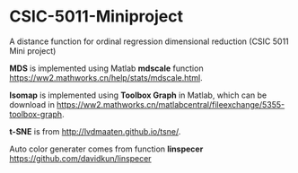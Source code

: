 # CSIC-5011-Miniproject
A distance function for ordinal regression dimensional reduction (CSIC 5011 Mini project)

**MDS** is implemented using Matlab **mdscale** function https://ww2.mathworks.cn/help/stats/mdscale.html.

**Isomap** is implemented using **Toolbox Graph** in Matlab, which can be download in https://ww2.mathworks.cn/matlabcentral/fileexchange/5355-toolbox-graph.

**t-SNE** is from http://lvdmaaten.github.io/tsne/.

Auto color generater comes from function **linspecer** https://github.com/davidkun/linspecer
